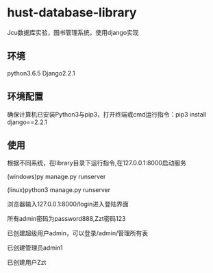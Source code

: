 # hust-database-library
Jcu数据库实验，图书管理系统，使用django实现
## 环境
python3.6.5 Django2.2.1
## 环境配置
确保计算机已安装Python3与pip3，打开终端或cmd运行指令：pip3 install django==2.2.1
## 使用
根据不同系统，在library目录下运行指令,在127.0.0.1:8000启动服务

(windows)py manage.py runserver

(linux)python3 manage.py runserver

浏览器输入127.0.0.1:8000/login进入登陆界面

所有admin密码为password888,Zzt密码123

已创建超级用户admin，可以登录/admin/管理所有表

已创建管理员admin1

已创建用户Zzt

